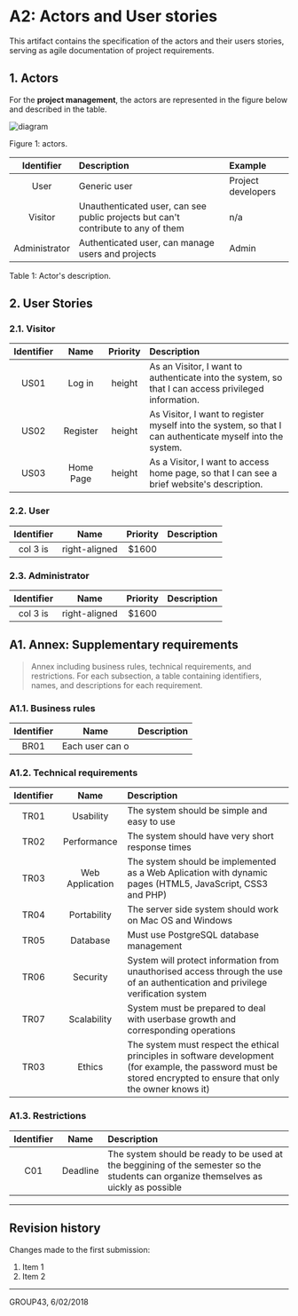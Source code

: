 # A2: Actors and User stories

This artifact contains the specification of the actors and their users stories, serving as agile documentation of project requirements.

## 1. Actors

For the **project management**, the actors are represented in the figure below and described in the table.

![diagram](https://yuml.me/f11f9fdb.png)

Figure 1: actors.


| Identifier | Description | Example |
|:----------:|:------------|:--------|
| User | Generic user | Project developers |
| Visitor | Unauthenticated user, can see public projects but can't contribute to any of them | n/a |
| Administrator | Authenticated user, can manage users and projects | Admin |

Table 1: Actor's description.

## 2. User Stories

### 2.1. Visitor
| Identifier  | Name          | Priority  | Description |
| :----------:|:-------------:|:---------:|:------------|
| US01        | Log in        | height     | As an Visitor, I want to authenticate into the system, so that I can access privileged information.        |
| US02        | Register      | height     | As Visitor, I want to register myself into the system, so that I can authenticate myself into the system.        |
| US03        | Home Page     | height     | As a Visitor, I want to access home page, so that I can see a brief website's description.        |


### 2.2. User
| Identifier  | Name          | Priority  | Description |
| :----------:|:-------------:| :-----:|:-------|
| col 3 is    | right-aligned | $1600 |       |

### 2.3. Administrator
| Identifier  | Name          | Priority  | Description |
| :----------:|:-------------:| :-----:|:-------|
| col 3 is    | right-aligned | $1600 |       |


## A1. Annex: Supplementary requirements

> Annex including business rules, technical requirements, and restrictions.
> For each subsection, a table containing identifiers, names, and descriptions for each requirement.

### A1.1. Business rules
| Identifier  | Name          | Description |
| :----------:|:-------------:|:-----------|
| BR01        |Each user can o|             |

### A1.2. Technical requirements
| Identifier  | Name          | Description |
|:-----------:|:-------------:|:-----------|
| TR01        |Usability      |The system should be simple and easy to use             |
| TR02        |Performance    |The system should have very short response times             |
| TR03        |Web Application|The system should be implemented as a Web Aplication with dynamic pages (HTML5, JavaScript, CSS3 and PHP)             |
| TR04        |Portability    |The server side system should work on Mac OS and Windows             |
| TR05        |Database       |Must use PostgreSQL database management             |
| TR06        |Security       |System will protect information from unauthorised access through the use of an authentication and privilege verification system             |
| TR07        |Scalability    |System must be prepared to deal with userbase growth and corresponding operations             |
| TR03        |Ethics         |The system must respect the ethical principles in software development (for example, the password must be stored encrypted to ensure that only the owner knows it)    |

### A1.3. Restrictions
| Identifier  | Name          | Description |
| :----------:|:-------------:|:----------- |
| C01        |Deadline       |The system should be ready to be used at the beggining of the semester so the students can organize themselves as uickly as possible|
***

## Revision history

Changes made to the first submission:
1. Item 1
1. Item 2

***

GROUP43, 6/02/2018

